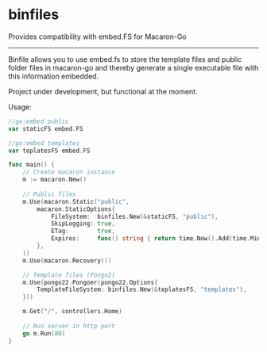 # binfiles
Provides compatibility with embed.FS for Macaron-Go

____

Binfile allows you to use embed.fs to store the template files and public folder files in macaron-go and thereby generate a single executable file with this information embedded.

Project under development, but functional at the moment.

Usage: 

```GO
//go:embed public
var staticFS embed.FS

//go:embed templates
var teplatesFS embed.FS

func main() {
    // Create macaron instance
    m := macaron.New()
	
	// Public files
	m.Use(macaron.Static("public",
		macaron.StaticOptions{
			FileSystem:  binfiles.New(&staticFS, "public"),
			SkipLogging: true,
			ETag:        true,
			Expires:     func() string { return time.Now().Add(time.Minute * time.Duration(60)).Format(http.TimeFormat) },
		},
	))
	m.Use(macaron.Recovery())

	// Template files (Pongo2)
	m.Use(pongo22.Pongoer(pongo22.Options{
		TemplateFileSystem: binfiles.New(&teplatesFS, "templates"),
	}))

	m.Get("/", controllers.Home)
	
	// Run server in http port
	go m.Run(80)
}
```